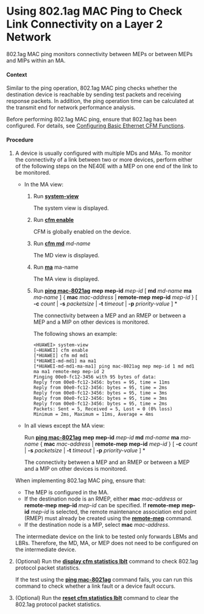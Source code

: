 Using 802.1ag MAC Ping to Check Link Connectivity on a Layer 2 Network
======================================================================

802.1ag MAC ping monitors connectivity between MEPs or between MEPs and MIPs within an MA.

#### Context

Similar to the ping operation, 802.1ag MAC ping checks whether the destination device is reachable by sending test packets and receiving response packets. In addition, the ping operation time can be calculated at the transmit end for network performance analysis.

Before performing 802.1ag MAC ping, ensure that 802.1ag has been configured. For details, see [Configuring Basic Ethernet CFM Functions](dc_vrp_cfm_cfg_000004.html).


#### Procedure

1. A device is usually configured with multiple MDs and MAs. To monitor the connectivity of a link between two or more devices, perform either of the following steps on the NE40E with a MEP on one end of the link to be monitored.
   
   
   * In the MA view:
     
     1. Run [**system-view**](cmdqueryname=system-view)
        
        The system view is displayed.
     2. Run [**cfm enable**](cmdqueryname=cfm+enable)
        
        CFM is globally enabled on the device.
     3. Run [**cfm md**](cmdqueryname=cfm+md) *md-name*
        
        The MD view is displayed.
     4. Run [**ma**](cmdqueryname=ma) ma-name
        
        The MA view is displayed.
     5. Run [**ping mac-8021ag**](cmdqueryname=ping+mac-8021ag) **mep** **mep-id** *mep-id* [ **md** *md-name* **ma** *ma-name* ] { **mac** *mac-address* | **remote-mep** **mep-id** *mep-id* } [ **-c** *count* | **-s** *packetsize* | **-t** *timeout* | **-p** *priority-value* ] \*
        
        The connectivity between a MEP and an RMEP or between a MEP and a MIP on other devices is monitored.
        
        The following shows an example:
        
        ```
        <HUAWEI> system-view 
        [~HUAWEI] cfm enable
        [*HUAWEI] cfm md md1 
        [*HUAWEI-md-md1] ma ma1 
        [*HUAWEI-md-md1-ma-ma1] ping mac-8021ag mep mep-id 1 md md1 ma ma1 remote-mep mep-id 2 
        Pinging 00e0-fc12-3456 with 95 bytes of data: 
        Reply from 00e0-fc12-3456: bytes = 95, time = 11ms 
        Reply from 00e0-fc12-3456: bytes = 95, time = 2ms 
        Reply from 00e0-fc12-3456: bytes = 95, time = 3ms 
        Reply from 00e0-fc12-3456: bytes = 95, time = 3ms 
        Reply from 00e0-fc12-3456: bytes = 95, time = 2ms 
        Packets: Sent = 5, Received = 5, Lost = 0 (0% loss) 
        Minimum = 2ms, Maximum = 11ms, Average = 4ms
        ```
   * In all views except the MA view:
     
     Run [**ping mac-8021ag**](cmdqueryname=ping+mac-8021ag) **mep** **mep-id** *mep-id* **md** *md-name* **ma** *ma-name* { **mac** *mac-address* | **remote-mep** **mep-id** *mep-id* } [ **-c** *count* | **-s** *packetsize* | **-t** *timeout* | **-p** *priority-value* ] \*
     
     The connectivity between a MEP and an RMEP or between a MEP and a MIP on other devices is monitored.
   
   When implementing 802.1ag MAC ping, ensure that:
   
   * The MEP is configured in the MA.
   * If the destination node is an RMEP, either **mac** *mac-address* or **remote-mep** **mep-id** *mep-id* can be specified. If **remote-mep** **mep-id** *mep-id* is selected, the remote maintenance association end point (RMEP) must already be created using the [**remote-mep**](cmdqueryname=remote-mep) command.
   * If the destination node is a MIP, select **mac** *mac-address*.
   
   The intermediate device on the link to be tested only forwards LBMs and LBRs. Therefore, the MD, MA, or MEP does not need to be configured on the intermediate device.
2. (Optional) Run the [**display cfm statistics lblt**](cmdqueryname=display+cfm+statistics+lblt) command to check 802.1ag protocol packet statistics.
   
   
   
   If the test using the [**ping mac-8021ag**](cmdqueryname=ping+mac-8021ag) command fails, you can run this command to check whether a link fault or a device fault occurs.
3. (Optional) Run the [**reset cfm statistics lblt**](cmdqueryname=reset+cfm+statistics+lblt) command to clear the 802.1ag protocol packet statistics.